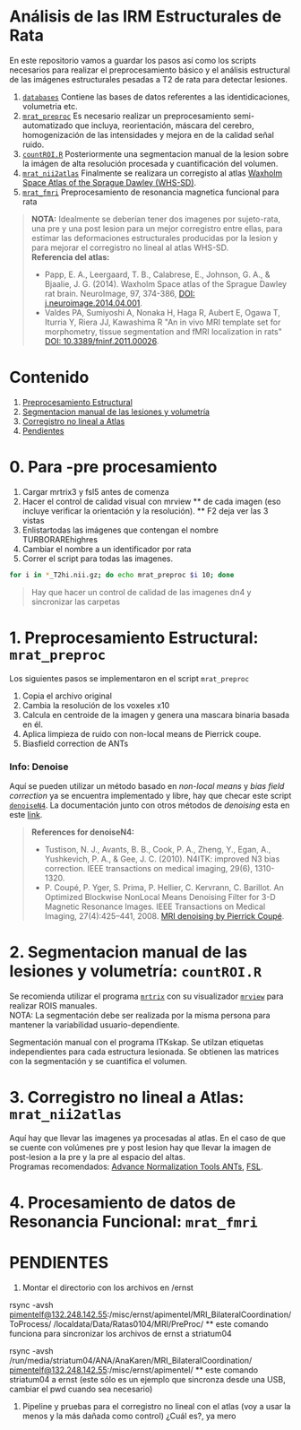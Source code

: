 # Análisis de las IRM Estructurales de Rata  
En este repositorio vamos a guardar los pasos así como los scripts necesarios para realizar el preprocesamiento básico y el análisis estructural de las imágenes estructurales pesadas a T2 de rata para detectar lesiones.  
1. [`databases`]() Contiene las bases de datos referentes a las identidicaciones, volumetria etc.   
1. [`mrat_preproc`](https://github.com/akpimentel/first-step/blob/master/mrat_preproc) Es necesario realizar un preprocesamiento semi-automatizado que incluya, reorientación, máscara del cerebro, homogenización de las intensidades y mejora en de la calidad señal ruido.
1. [`countROI.R`](https://github.com/akpimentel/first-step/blob/master/countROI.R) Posteriormente una segmentacion manual de la lesion sobre la imágen de alta resolución procesada y cuantificación del volumen.  
1. [`mrat_nii2atlas`](https://github.com/akpimentel/first-step/blob/master/mrat_nii2atlas) Finalmente se realizara un corregisto al atlas [Waxholm Space Atlas of the Sprague Dawley (WHS-SD)](https://www.nitrc.org/projects/whs-sd-atlas).  
1. [`mrat_fmri`](https://github.com/akpimentel/first-step/blob/master/mrat_fmri) Preprocesamiento de resonancia magnetica funcional para rata  

> **NOTA:** Idealmente se deberían tener dos imagenes por sujeto-rata, una pre y una post lesion para un mejor corregistro entre ellas, para estimar las deformaciones estructurales producidas por la lesion y para mejorar el corregistro no lineal al atlas WHS-SD.  
> **Referencia del atlas:**  
> - Papp, E. A., Leergaard, T. B., Calabrese, E., Johnson, G. A., & Bjaalie, J. G. (2014). Waxholm Space atlas of the Sprague Dawley rat brain. NeuroImage, 97, 374-386, [DOI: j.neuroimage.2014.04.001](https://doi.org/10.1016/j.neuroimage.2014.04.001).  
> - Valdes PA, Sumiyoshi A, Nonaka H, Haga R, Aubert E, Ogawa T, Iturria Y, Riera JJ, Kawashima R
    "An in vivo MRI template set for morphometry, tissue segmentation and fMRI localization in rats" [DOI: 10.3389/fninf.2011.00026](https://www.frontiersin.org/articles/10.3389/fninf.2011.00026/full).

# Contenido  
1. [Preprocesamiento Estructural](#preprocesamiento-estructural)
1. [Segmentacion manual de las lesiones y volumetría](#segmentacion-manual-de-las-lesiones-y-volumetria)
1. [Corregistro no lineal a Atlas](#corregistro-no-lineal-a-atlas)
1. [Pendientes](#pendientes)

# 0. Para -pre procesamiento  
1. Cargar mrtrix3 y fsl5 antes de comenza
1. Hacer el control de calidad visual con mrview ** de cada imagen (eso incluye verificar la orientación y la resolución).
** F2 deja ver las 3 vistas
1. Enlistartodas las imágenes que contengan el nombre TURBORAREhighres
1. Cambiar el nombre a un identificador por rata  
1. Correr el script para todas las imagenes.  
```bash
for i in *_T2hi.nii.gz; do echo mrat_preproc $i 10; done
```  
> Hay que hacer un control de calidad de las imagenes dn4 y sincronizar las carpetas  

# 1. Preprocesamiento Estructural: `mrat_preproc`  
Los siguientes pasos se implementaron en el script `mrat_preproc`  
1. Copia el archivo original  
1. Cambia la resolución de los voxeles x10  
1. Calcula en centroide de la imagen y genera una mascara binaria basada en él.  
1. Aplica limpieza de ruido con non-local means de Pierrick coupe.  
1. Biasfield correction de ANTs  

### Info: Denoise  
Aquí se pueden utilizar un método basado en *non-local means* y *bias field correction* ya se encuentra implementado y libre, hay que checar este script [`denoiseN4`](https://github.com/rcruces/MRI_analytic_tools/blob/master/Freesurfer_preprocessing/denoiseN4). La documentación junto con otros métodos de *denoising* esta en este [link](https://sites.google.com/site/pierrickcoupe/softwares/denoising-for-medical-imaging).  
> **References for denoiseN4:**  
> - Tustison, N. J., Avants, B. B., Cook, P. A., Zheng, Y., Egan, A., Yushkevich, P. A., & Gee, J. C. (2010). N4ITK: improved N3 bias correction. IEEE transactions on medical imaging, 29(6), 1310-1320.  
> - P. Coupé, P. Yger, S. Prima, P. Hellier, C. Kervrann, C. Barillot. An Optimized Blockwise NonLocal Means Denoising Filter for 3-D Magnetic Resonance Images. IEEE Transactions on Medical Imaging, 27(4):425–441, 2008. [MRI denoising by Pierrick Coupé](https://sites.google.com/site/pierrickcoupe/softwares/denoising-for-medical-imaging/mri-denoising).  


# 2. Segmentacion manual de las lesiones y volumetría: `countROI.R`  
Se recomienda utilizar el programa [`mrtrix`](http://www.mrtrix.org/) con su visualizador [`mrview`](http://mrtrix.readthedocs.io/en/latest/reference/commands/mrview.html?highlight=mrview) para realizar ROIS manuales.  
NOTA: La segmentación debe ser realizada por la misma persona para mantener la variabilidad usuario-dependiente.  

Segmentación manual con el programa ITKskap. Se utilzan etiquetas independientes para cada estructura lesionada. Se obtienen las matrices con la segmentación y se cuantifica el volumen.

# 3. Corregistro no lineal a Atlas: `mrat_nii2atlas`  
Aquí hay que llevar las imagenes ya procesadas al atlas. En el caso de que se cuente con volúmenes pre y post lesion hay que llevar la imagen de post-lesion a la pre y la pre al espacio del altas.  
Programas recomendados: [Advance Normalization Tools ANTs](https://stnava.github.io/ANTs/), [FSL](https://fsl.fmrib.ox.ac.uk/fsl/fslwiki/FSL).  

# 4. Procesamiento de datos de Resonancia Funcional: `mrat_fmri`  


# PENDIENTES  
1. Montar el directorio con los archivos en /ernst  

rsync -avsh pimentelf@132.248.142.55:/misc/ernst/apimentel/MRI_BilateralCoordination/ToProcess/ /localdata/Data/Ratas0104/MRI/PreProc/
** este comando funciona para sincronizar los archivos de ernst a striatum04

rsync -avsh /run/media/striatum04/ANA/AnaKaren/MRI_BilateralCoordination/ pimentelf@132.248.142.55:/misc/ernst/apimentel/
** este comando striatum04 a ernst (este sólo es un ejemplo que sincronza desde una USB, cambiar el pwd cuando sea necesario)

1. Pipeline y pruebas para el corregistro no lineal con el atlas (voy a usar la menos y la más dañada como control) ¿Cuál es?, ya mero  

